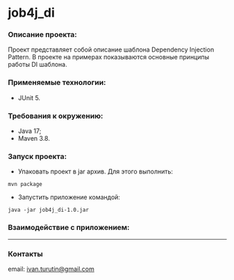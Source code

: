 # job4j_di

### Описание проекта:
Проект представляет собой описание шаблона Dependency Injection Pattern.
В проекте на примерах показываются основные принципы работы DI шаблона.

### Применяемые технологии: 
- JUnit 5.

### Требования к окружению: 
- Java 17;
- Maven 3.8.

### Запуск проекта:
- Упаковать проект в jar архив. Для этого выполнить:
``` 
mvn package
```
- Запустить приложение командой:
```
java -jar job4j_di-1.0.jar
```

### Взаимодействие с приложением:


---

### Контакты
email: [ivan.turutin@gmail.com](mailto:ivan.turutin@gmail.com)